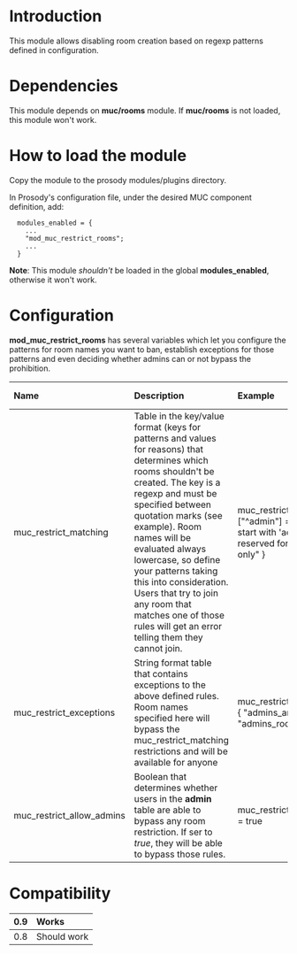 # Introduction #

This module allows disabling room creation based on regexp patterns defined in configuration.

# Dependencies #

This module depends on **muc/rooms** module. If **muc/rooms** is not loaded, this module won't work.

# How to load the module #

Copy the module to the prosody modules/plugins directory.

In Prosody's configuration file, under the desired MUC component definition, add:
```
  modules_enabled = {
    ...
    "mod_muc_restrict_rooms";
    ...
  }
```

**Note**: This module _shouldn't_ be loaded in the global **modules\_enabled**, otherwise it won't work.

# Configuration #

**mod\_muc\_restrict\_rooms** has several variables which let you configure the patterns for room names you want to ban, establish exceptions for those patterns and even deciding whether admins can or not bypass the prohibition.

| **Name**                  | **Description**                                      | **Example**   | **Default value**  |
|:--------------------------|:-----------------------------------------------------|:--------------|:-------------------|
| muc\_restrict\_matching   | Table in the key/value format (keys for patterns and values for reasons) that determines which rooms shouldn't be created. The key is a regexp and must be specified between quotation marks (see example). Room names will be evaluated always lowercase, so define your patterns taking this into consideration. Users that try to join any room that matches one of those rules will get an error telling them they cannot join. | muc\_restrict\_matching = { ["^admin"] = "Rooms that start with 'admin' are reserved for staff use only" } | {}                 |
| muc\_restrict\_exceptions | String format table that contains exceptions to the above defined rules. Room names specified here will bypass the muc\_restrict\_matching restrictions and will be available for anyone | muc\_restrict\_exceptions = { "admins\_are\_good", "admins\_rocks" } | {}                 |
| muc\_restrict\_allow\_admins | Boolean that determines whether users in the **admin** table are able to bypass any room restriction. If ser to _true_, they will be able to bypass those rules. | muc\_restrict\_allow\_admins = true | false              |

# Compatibility #

| 0.9 | Works |
|:----|:------|
| 0.8 | Should work |